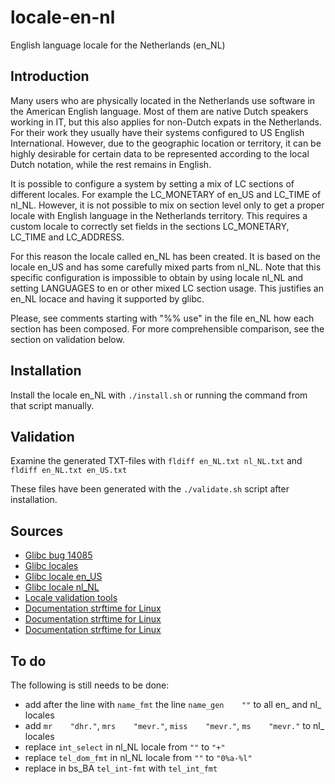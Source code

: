locale-en-nl
============

English language locale for the Netherlands (en_NL)


Introduction
------------

Many users who are physically located in the Netherlands use software in the
American English language. Most of them are native Dutch speakers working in IT,
but this also applies for non-Dutch expats in the Netherlands. For their work
they usually have their systems configured to US English International. However,
due to the geographic location or territory, it can be highly desirable for
certain data to be represented according to the local Dutch notation, while the
rest remains in English.

It is possible to configure a system by setting a mix of LC sections of
different locales. For example the LC\_MONETARY of en\_US and LC\_TIME of
nl\_NL. However, it is not possible to mix on section level only to get a proper
locale with English language in the Netherlands territory. This requires a
custom locale to correctly set fields in the sections LC\_MONETARY, LC\_TIME and
LC\_ADDRESS.

For this reason the locale called en\_NL has been created. It is based on the
locale en\_US and has some carefully mixed parts from nl\_NL. Note that this
specific configuration is impossible to obtain by using locale nl\_NL and
setting LANGUAGES to en or other mixed LC section usage. This justifies an
en\_NL locace and having it supported by glibc.

Please, see comments starting with "%% use" in the file en_NL how each section
has been composed. For more comprehensible comparison, see the section on
validation below.


Installation
------------

Install the locale en\_NL with `./install.sh` or running the command from that
script manually.


Validation
----------

Examine the generated TXT-files with `fldiff en_NL.txt nl_NL.txt` and
`fldiff en_NL.txt en_US.txt`

These files have been generated with the `./validate.sh` script after installation.


Sources
-------

* [Glibc bug 14085](https://sourceware.org/bugzilla/show_bug.cgi?id=14085)
* [Glibc locales](http://sourceware.org/git/?p=glibc.git;a=tree;f=localedata/locales;hb=HEAD)
* [Glibc locale en_US](https://sourceware.org/git/?p=glibc.git;a=blob_plain;f=localedata/locales/nl_NL;hb=HEAD)
* [Glibc locale nl_NL](https://sourceware.org/git/?p=glibc.git;a=blob_plain;f=localedata/locales/en_US;hb=HEAD)
* [Locale validation tools](https://sourceforge.net/projects/zaf/)
* [Documentation strftime for Linux](https://secure.php.net/manual/en/function.strftime.php)
* [Documentation strftime for Linux](http://www.cplusplus.com/reference/ctime/strftime/)
* [Documentation strftime for Linux](http://man7.org/linux/man-pages/man3/strftime.3.html)


To do
-----

The following is still needs to be done:
* add after the line with `name_fmt` the line `name_gen    ""` to all en\_ and nl\_ locales
* add `mr    "dhr."`, `mrs    "mevr."`, `miss    "mevr."`, `ms    "mevr."` to nl\_ locales
* replace `int_select` in nl\_NL locale from `""` to `"+"`
* replace `tel_dom_fmt` in nl\_NL locale from `""` to `"0%a-%l"`
* replace in bs\_BA `tel_int-fmt` with `tel_int_fmt`

